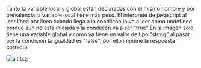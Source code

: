 
Tanto la variable local y global están declaradas con el mismo nombre y por prevalencia la variable local tiene más peso. El interprete de javascript al leer línea por línea cuando llega a la condiicón lo va a leer como undefined porque aún no está iniciada y la condiicón va a ser "true"
En la imagen solo tiene una variable global  y como ya tiene un valor de tipo "string" al pasar por la condición la igualdad es "false", por ello imprime la respuesta correcta.


![alt txt](http://i64.tinypic.com/2vb0vph.jpg );